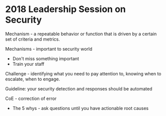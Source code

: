 # 2018 Leadership Session on Security

Mechanism - a repeatable behavior or function that is driven by a certain set of criteria and metrics.

Mechanisms - important to security world

* Don't miss something important
* Train your staff

Challenge - identifying what you need to pay attention to, knowing when to escalate, when to engage.

Guideline: your security detection and responses should be automated

CoE - correction of error

* The 5 whys - ask questions until you have actionable root causes